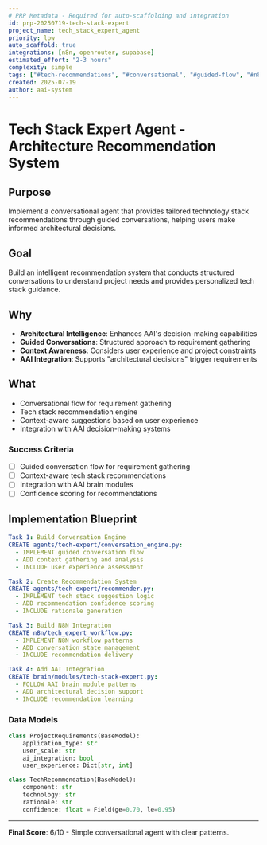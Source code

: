 ```yaml
---
# PRP Metadata - Required for auto-scaffolding and integration
id: prp-20250719-tech-stack-expert
project_name: tech_stack_expert_agent
priority: low
auto_scaffold: true
integrations: [n8n, openrouter, supabase]
estimated_effort: "2-3 hours"
complexity: simple
tags: ["#tech-recommendations", "#conversational", "#guided-flow", "#n8n"]
created: 2025-07-19
author: aai-system
---
```


# Tech Stack Expert Agent - Architecture Recommendation System

## Purpose
Implement a conversational agent that provides tailored technology stack recommendations through guided conversations, helping users make informed architectural decisions.

## Goal
Build an intelligent recommendation system that conducts structured conversations to understand project needs and provides personalized tech stack guidance.

## Why
- **Architectural Intelligence**: Enhances AAI's decision-making capabilities
- **Guided Conversations**: Structured approach to requirement gathering
- **Context Awareness**: Considers user experience and project constraints
- **AAI Integration**: Supports "architectural decisions" trigger requirements

## What
- Conversational flow for requirement gathering
- Tech stack recommendation engine
- Context-aware suggestions based on user experience
- Integration with AAI decision-making systems

### Success Criteria
- [ ] Guided conversation flow for requirement gathering
- [ ] Context-aware tech stack recommendations
- [ ] Integration with AAI brain modules
- [ ] Confidence scoring for recommendations

## Implementation Blueprint

```yaml
Task 1: Build Conversation Engine
CREATE agents/tech-expert/conversation_engine.py:
  - IMPLEMENT guided conversation flow
  - ADD context gathering and analysis
  - INCLUDE user experience assessment

Task 2: Create Recommendation System
CREATE agents/tech-expert/recommender.py:
  - IMPLEMENT tech stack suggestion logic
  - ADD recommendation confidence scoring
  - INCLUDE rationale generation

Task 3: Build N8N Integration
CREATE n8n/tech_expert_workflow.py:
  - IMPLEMENT N8N workflow patterns
  - ADD conversation state management
  - INCLUDE recommendation delivery

Task 4: Add AAI Integration
CREATE brain/modules/tech-stack-expert.py:
  - FOLLOW AAI brain module patterns
  - ADD architectural decision support
  - INCLUDE recommendation learning
```

### Data Models

```python
class ProjectRequirements(BaseModel):
    application_type: str
    user_scale: str
    ai_integration: bool
    user_experience: Dict[str, int]

class TechRecommendation(BaseModel):
    component: str
    technology: str
    rationale: str
    confidence: float = Field(ge=0.70, le=0.95)
```

---

**Final Score**: 6/10 - Simple conversational agent with clear patterns.